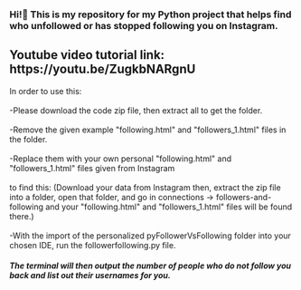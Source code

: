 ### Hi!👋 This is my repository for my Python project that helps find who unfollowed or has stopped following you on Instagram.
<h2>Youtube video tutorial link: https://youtu.be/ZugkbNARgnU </h2>

In order to use this: 
  <br><br>-Please download the code zip file, then extract all to get the folder. 
  <br><br>-Remove the given example "following.html" and "followers_1.html" files in the folder.
 <br><br>-Replace them with your own personal "following.html" and "followers_1.html" files given from Instagram 
  <br><br> to find this: (Download your data from Instagram then, extract the zip file into a folder, open that folder, and go in connections -> followers-and-following and your "following.html" and "followers_1.html" files will be found there.) 
 <br> <br>-With the import of the personalized pyFollowerVsFollowing folder into your chosen IDE, run the followerfollowing.py file.
  
  <h5>The terminal will then output the number of people who do not follow you back and list out their usernames for you.</h5>
